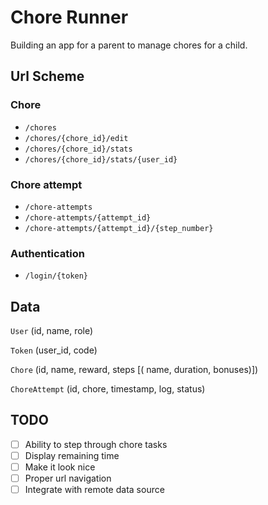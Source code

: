 # Chore Runner

Building an app for a parent to manage chores for a child.

## Url Scheme

### Chore

- `/chores`
- `/chores/{chore_id}/edit`
- `/chores/{chore_id}/stats`
- `/chores/{chore_id}/stats/{user_id}`

### Chore attempt

- `/chore-attempts`
- `/chore-attempts/{attempt_id}`
- `/chore-attempts/{attempt_id}/{step_number}`

### Authentication

- `/login/{token}`

## Data

`User` (id, name, role)

`Token` (user_id, code)

`Chore` (id, name, reward, steps [( name, duration, bonuses)])

`ChoreAttempt` (id, chore, timestamp, log, status)

## TODO

- [ ] Ability to step through chore tasks
- [ ] Display remaining time
- [ ] Make it look nice
- [ ] Proper url navigation
- [ ] Integrate with remote data source